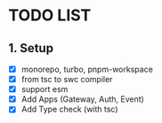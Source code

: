 # TODO LIST

## 1. Setup

- [x] monorepo, turbo, pnpm-workspace
- [x] from tsc to swc compiler
- [x] support esm
- [x] Add Apps (Gateway, Auth, Event)
- [x] Add Type check (with tsc)
